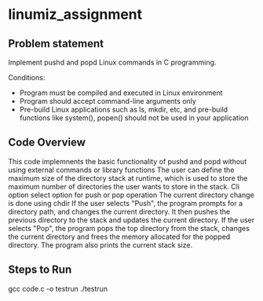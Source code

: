 # linumiz_assignment
Problem statement
--------------------
Implement pushd and popd Linux commands in C programming.

Conditions:
- Program must be compiled and executed in Linux environment
- Program should accept command-line arguments only
- Pre-build Linux applications such as ls, mkdir, etc, and pre-build functions like
system(), popen() should not be used in your application

Code Overview
---------------------
This code implemnents the basic functionality of pushd and popd without using external commands or library functions
The user can define the maximum size of the directory stack at runtime, which is used to store the maximum number of directories the user wants to store in the stack.
Cli option select option for push or pop operation
The current directory change is done using chdir
If the user selects "Push", the program prompts for a directory path, and changes the current directory. It then pushes the previous directory to the stack and updates the current directory.
If the user selects "Pop", the program pops the top directory from the stack, changes the current directory and frees the memory allocated for the popped directory. 
The program also prints the current stack size.

Steps to Run
-------------
gcc code.c -o testrun
./testrun
